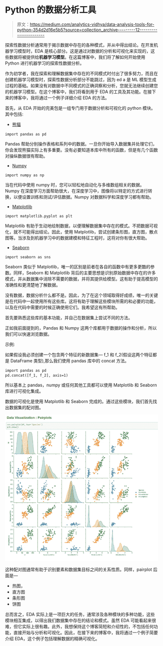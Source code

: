 # Python 的数据分析工具

> 原文：<https://medium.com/analytics-vidhya/data-analysis-tools-for-python-354d2d16e5b5?source=collection_archive---------12----------------------->

探索性数据分析通常用于揭示数据中存在的各种模式，并从中得出结论。在开发机器学习模型时，EDA 是核心部分。这是通过对数据的分析和可视化来实现的，这些数据将被提供给**机器学习模型**。在这篇博客中，我们将了解如何开始使用 Python 进行机器学习的探索性数据分析。

作为初学者，我在探索和理解数据集中存在的不同模式时付出了很多努力，而且在创建机器学习模型时，探索性数据分析部分不能跳过，因为 ed a 是 ML 模型生成过程的基础。如果没有对数据中不同模式的正确洞察和分析，您就无法继续创建您的机器学习模型。在这个博客中，我们将看到用于 EDA 的工具及其功能。在接下来的博客中，我将通过一个例子详细介绍 EDA 的方法。

首先，从 EDA 开始的完美包是一组专门用于数据分析和可视化的 python 模块。其中包括:

*   [熊猫](https://pandas.pydata.org/)

```
import pandas as pd
```

Pandas 帮助分别操作表格和系列中的数据。一旦你开始导入数据集并处理它们，你会发现熊猫实际上有多重要。没有必要知道本库中所有的函数，但是有几个函数对操纵数据很有帮助。

*   [Numpy](https://numpy.org/)

```
import numpy as np
```

当在代码中使用 numpy 时，您可以轻松地自动化与多维数组相关的数据。Numpy 在深度学习方面帮助很大，在深度学习中，图像将以特定的方式进行转换，以便设置训练和测试/评估数据。Numpy 对数据科学和深度学习都有帮助。

*   [Matplotlib](http://matplotlib.org)

```
import matplotlib.pyplot as plt
```

Matplotlib 有助于生动地绘制数据，以便理解数据集中存在的模式。不把数据可视化，就不可能得出结论。因此，使用 Matplotlib，尝试创建条形图，直方图，散点图等。当涉及到机器学习中的数据建模和特征工程时，这将对你有很大帮助。

*   [Seaborn](https://seaborn.pydata.org/)

```
import seaborn as sns
```

Seaborn 类似于 Matplotlib，唯一的区别是前者在各自的函数中有更多更酷的参数。同样，Seaborn 和 Matplotlib 背后的主要思想是识别原始数据中存在的许多模式，并从数据集中消除不需要的数据，并将其提供给模型。这有助于提高模型的准确性和更清楚地了解数据。

没有数据，数据分析什么都不是。因此，为了在这个领域取得好成绩，唯一的关键是在代码中一起使用所有这些库。这将有助于理解这些模块所需的和必要的功能，以及在代码中需要的时候正确使用它们。我希望这有所帮助。

首先要熟悉这些库的基本功能，并自己在数据集上尝试不同的方法。

正如我前面提到的，Pandas 和 Numpy 这两个库都用于数据的操作和分析，所以我们可以快速浏览数据。

示例:

如果假设我必须创建一个包含两个特征的新数据集— f_1 和 f_2(假设这两个特征都是 DataFrame 类型),那么我们使用 pandas 库中的 concat 方法。

```
import pandas as pd
pd.concat([f_1, f_2], axis=1)
```

所以基本上 pandas，numpy 或任何其他工具都可以使用 Matplotlib 和 Seaborn 库进行可视化集成。

数据的可视化是使用 Matplotlib 和 Seaborn 完成的。通过这些模块，我们首先找出数据集的配对图。

![](img/a39de379a619b0b3053f813e98e3b811.png)

这种配对图通常有助于识别要素和数据集目标之间的关系性质。同样，pairplot 后面是—

*   热图，
*   直方图
*   条形图
*   饼图

总而言之，EDA 实际上是一项巨大的任务，通常涉及各种模块的多种功能，这些模块相互集成，以得出我们数据集中存在的结论和模式。虽然 EDA 可能看起来很难，但它实际上很有趣。此外，我想保持这个博客简短和介绍性的，不包括任何功能，直接开始与分析和可视化。因此，在接下来的博客中，我将通过一个例子简要介绍 EDA，这个例子包括理解数据的精确可视化。